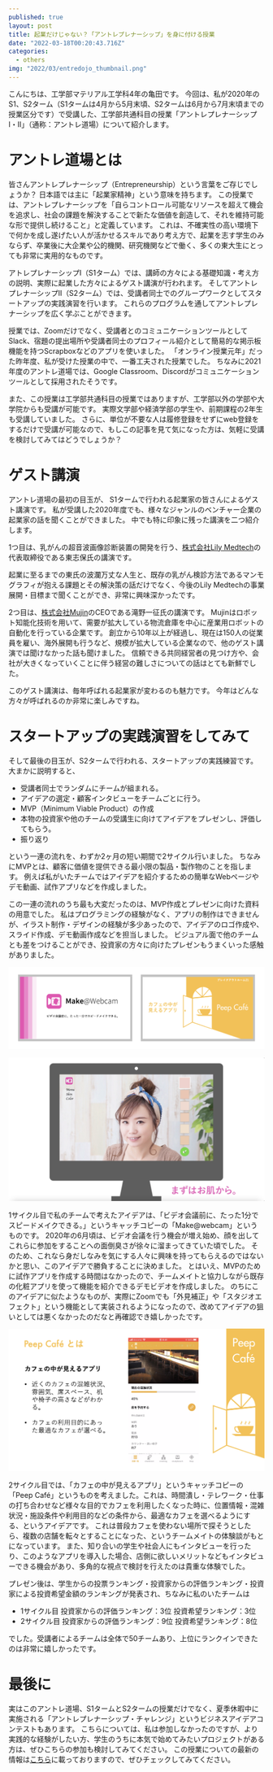 ```yaml
---
published: true
layout: post
title: 起業だけじゃない？「アントレプレナーシップ」を身に付ける授業
date: "2022-03-18T00:20:43.716Z"
categories:
  - others
img: "2022/03/entredojo_thumbnail.png"
---
```


こんにちは、工学部マテリアル工学科4年の亀田です。
今回は、私が2020年のS1、S2ターム（S1タームは4月から5月末頃、S2タームは6月から7月末頃までの授業区分です）で受講した、工学部共通科目の授業「アントレプレナーシップⅠ・Ⅱ」（通称：アントレ道場）について紹介します。

# アントレ道場とは
皆さんアントレプレナーシップ（Entrepreneurship）という言葉をご存じでしょうか？ 日本語では主に「起業家精神」という意味を持ちます。
この授業では、アントレプレナーシップを「自らコントロール可能なリソースを超えて機会を追求し、社会の課題を解決することで新たな価値を創造して、それを維持可能な形で提供し続けること」と定義しています。
これは、不確実性の高い環境下で何かを成し遂げたい人が活かせるスキルであり考え方で、起業を志す学生のみならず、卒業後に大企業や公的機関、研究機関などで働く、多くの東大生にとっても非常に実用的なものです。


アトレプレナーシップⅠ（S1ターム）では、講師の方々による基礎知識・考え方の説明、実際に起業した方々によるゲスト講演が行われます。
そしてアントレプレナーシップⅡ（S2ターム）では、受講者同士でのグループワークとしてスタートアップの実践演習を行います。
これらのプログラムを通してアントレプレナーシップを広く学ぶことができます。


授業では、Zoomだけでなく、受講者とのコミュニケーションツールとしてSlack、宿題の提出場所や受講者同士のプロフィール紹介として簡易的な掲示板機能を持つScrapboxなどのアプリを使いました。
「オンライン授業元年」だった昨年度、私が受けた授業の中で、一番工夫された授業でした。
ちなみに2021年度のアントレ道場では、Google Classroom、Discordがコミュニケーションツールとして採用されたそうです。


また、この授業は工学部共通科目の授業ではありますが、工学部以外の学部や大学院からも受講が可能です。
実際文学部や経済学部の学生や、前期課程の2年生も受講していました。
さらに、単位が不要な人は履修登録をせずにweb登録をするだけで受講が可能なので、もしこの記事を見て気になった方は、気軽に受講を検討してみてはどうでしょうか？


# ゲスト講演
アントレ道場の最初の目玉が、 S1タームで行われる起業家の皆さんによるゲスト講演です。
私が受講した2020年度でも、様々なジャンルのベンチャー企業の起業家の話を聞くことができました。
中でも特に印象に残った講演を二つ紹介します。


1つ目は、乳がんの超音波画像診断装置の開発を行う、[株式会社Lily Medtech](https://www.lilymedtech.com/)の代表取締役である東志保氏の講演です。

起業に至るまでの東氏の波瀾万丈な人生と、既存の乳がん検診方法であるマンモグラフィが抱える課題とその解決策の話だけでなく、今後のLily Medtechの事業展開・目標まで聞くことができ、非常に興味深かったです。


2つ目は、[株式会社Mujin](https://www.mujin.co.jp/)のCEOである滝野一征氏の講演です。
Mujinはロボット知能化技術を用いて、需要が拡大している物流倉庫を中心に産業用ロボットの自動化を行っている企業です。
創立から10年以上が経過し、現在は150人の従業員を雇い、海外展開も行うなど、規模が拡大している企業なので、他のゲスト講演では聞けなかった話も聞けました。
信頼できる共同経営者の見つけ方や、会社が大きくなっていくことに伴う経営の難しさについての話はとても新鮮でした。


このゲスト講演は、毎年呼ばれる起業家が変わるのも魅力です。
今年はどんな方々が呼ばれるのか非常に楽しみですね。


# スタートアップの実践演習をしてみて
そして最後の目玉が、S2タームで行われる、スタートアップの実践練習です。
大まかに説明すると、
 - 受講者同士でランダムにチームが組まれる。
 - アイデアの選定・顧客インタビューをチームごとに行う。
 - MVP（Minimum Viable Product）の作成
 - 本物の投資家や他のチームの受講生に向けてアイデアをプレゼンし、評価してもらう。
 - 振り返り

という一連の流れを、わずか2ヶ月の短い期間で2サイクル行いました。
ちなみにMVPとは、顧客に価値を提供できる最小限の製品・製作物のことを指します。
例えば私がいたチームではアイデアを紹介するための簡単なWebページやデモ動画、試作アプリなどを作成しました。


この一連の流れのうち最も大変だったのは、MVP作成とプレゼンに向けた資料の用意でした。
私はプログラミングの経験がなく、アプリの制作はできませんが、イラスト制作・デザインの経験が多少あったので、アイデアのロゴ作成や、スライド作成、デモ動画作成などを担当しました。
ビジュアル面で他のチームとも差をつけることができ、投資家の方々に向けたプレゼンもうまくいった感触がありました。

![main](/assets/images/2022/03/entredojo_main.png)


![cycle1](/assets/images/2022/03/entredojo_cycle1demo.png)


1サイクル目で私のチームで考えたアイデアは、「ビデオ会議前に、たった1分でスピードメイクできる。」というキャッチコピーの「Make@webcam」というものです。
2020年の6月頃は、ビデオ会議を行う機会が増え始め、顔を出してこれらに参加をすることへの面倒臭さが徐々に溜まってきていた頃でした。
そのため、これなら身だしなみを気にする人々に興味を持ってもらえるのではないかと思い、このアイデアで勝負することに決めました。
とはいえ、MVPのために試作アプリを作成する時間はなかったので、チームメイトと協力しながら既存の化粧アプリを使って機能を紹介できるデモビデオを作成しました。
のちにこのアイデアに似たようなものが、実際にZoomでも「外見補正」や「スタジオエフェクト」という機能として実装されるようになったので、改めてアイデアの狙いとしては悪くなかったのだなと再確認でき嬉しかったです。

![cycle2](/assets/images/2022/03/entredojo_cycle2demo.png)

2サイクル目では、「カフェの中が見えるアプリ」というキャッチコピーの「Peep Café」というものを考えました。これは、時間潰し・テレワーク・仕事の打ち合わせなど様々な目的でカフェを利用したくなった時に、位置情報・混雑状況・施設条件や利用目的などの条件から、最適なカフェを選べるようにする、というアイデアです。
これは普段カフェを使わない場所で探そうとしたら、複数の店舗を転々とすることになった、というチームメイトの体験談がもとになっています。
また、知り合いの学生や社会人にもインタビューを行ったり、このようなアプリを導入した場合、店側に欲しいメリットなどもインタビューできる機会があり、多角的な視点で検討を行えたのは貴重な体験でした。

プレゼン後は、学生からの投票ランキング・投資家からの評価ランキング・投資家による投資希望金額のランキングが発表され、ちなみに私のいたチームは
 - 1サイクル目 投資家からの評価ランキング：3位 投資希望ランキング：3位
 - 2サイクル目 投資家からの評価ランキング：9位 投資希望ランキング：8位

でした。受講者によるチームは全体で50チームあり、上位にランクインできたのは非常に嬉しかったです。

# 最後に
実はこのアントレ道場、S1タームとS2タームの授業だけでなく、夏季休暇中に実施される「アントレプレナーシップ・チャレンジ」というビジネスアイデアコンテストもあります。
こちらについては、私は参加しなかったのですが、より実践的な経験がしたい方、学生のうちに本気で始めてみたいプロジェクトがある方は、ぜひこちらの参加も検討してみてください。
この授業についての最新の情報は[こちら](https://www.ducr.u-tokyo.ac.jp/activity/venture/education/dojo.html)に載っておりますので、ぜひチェックしてみてください。
